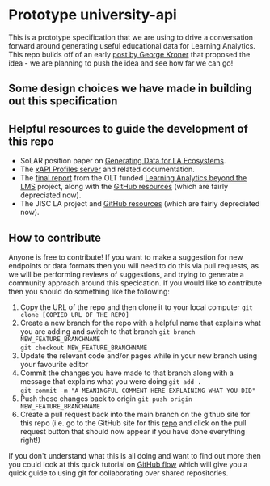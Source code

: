 # Prototype university-api

This is a prototype specification that we are using to drive a conversation forward around generating useful educational data for Learning Analytics. This repo builds off of an early [post by George Kroner](https://edutechnica.com/2015/06/09/flipping-the-model-the-campus-api/) that proposed the idea - we are planning to push the idea and see how far we can go! 

## Some design choices we have made in building out this specification



## Helpful resources to guide the development of this repo

- SoLAR position paper on [Generating Data for LA Ecosystems](https://www.solaresearch.org/wp-content/uploads/2020/09/SoLAR_Position-Paper_2020_09.pdf).
- The [xAPI Profiles server](https://profiles.adlnet.gov/) and related documentation.
- The [final report](https://ltr.edu.au/vufind/Record/365945/Description?print=1) from the OLT funded [Learning Analytics beyond the LMS](https://beyondlms.org/) project, along with the [GitHub resources](https://beyondlms.org/tools/LA-API/) (which are fairly depreciated now).
- The JISC LA project and [GitHub resources](https://github.com/jiscdev) (which are fairly depreciated now).


## How to contribute

Anyone is free to contribute! If you want to make a suggestion for new endpoints or data formats then you will need to do this via pull requests, as we will be performing reviews of suggestions, and trying to generate a community approach around this specication. If you would like to contribute then you should do something like the following:

1. Copy the URL of the repo and then clone it to your local computer
    `git clone [COPIED URL OF THE REPO]`
1. Create a new branch for the repo with a helpful name that explains what you are adding and switch to that branch
    `git branch NEW_FEATURE_BRANCHNAME`  
    `git checkout NEW_FEATURE_BRANCHNAME`  
1. Update the relevant code and/or pages while in your new branch using your favourite editor
1. Commit the changes you have made to that branch along with a message that explains what you were doing
    `git add .`  
    `git commit -m "A MEANINGFUL COMMENT HERE EXPLAINING WHAT YOU DID"`  
1. Push these changes back to origin 
    `git push origin NEW_FEATURE_BRANCHNAME`  
1. Create a pull request back into the main branch on the github site for this repo (i.e. go to the GitHub site for this [repo](https://github.com/uts-cic/university-api) and click on the pull request button that should now appear if you have done everything right!)

If you don't understand what this is all doing and want to find out more then you could look at this quick tutorial on [GitHub flow](https://docs.github.com/en/get-started/quickstart/github-flow) which will give you a quick guide to using git for collaborating over shared repositories.